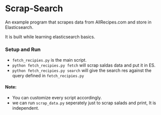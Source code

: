 # Scrap-Search
An example program that scrapes data from AllRecipes.com and store in Elasticsearch.

It is built while learning elasticsearch basics.

### Setup and Run
* `fetch_recipies.py` is the main script.
* `python fetch_recipies.py fetch` will scrap saldas data and put it in ES.
* `python fetch_recipies.py search` will give the search res against the query defined in `fetch_recipies.py`

#### Note:
* You can customize every script accordingly.
* we can run `scrap_data.py` seperately just to scrap salads and print, It is independent.
